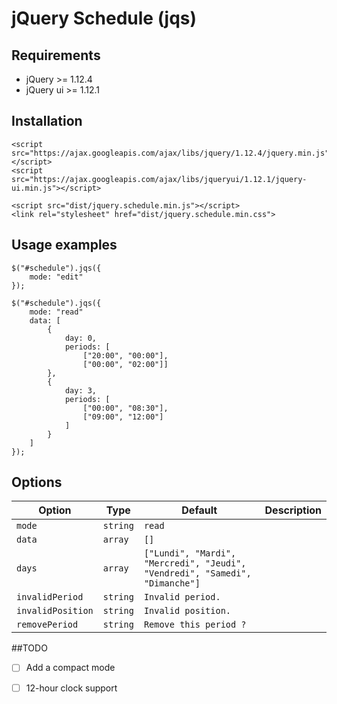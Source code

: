 # jQuery Schedule (jqs)

## Requirements

- jQuery >= 1.12.4
- jQuery ui >= 1.12.1

## Installation

    <script src="https://ajax.googleapis.com/ajax/libs/jquery/1.12.4/jquery.min.js"></script>
    <script src="https://ajax.googleapis.com/ajax/libs/jqueryui/1.12.1/jquery-ui.min.js"></script>
    
    <script src="dist/jquery.schedule.min.js"></script>
    <link rel="stylesheet" href="dist/jquery.schedule.min.css">

## Usage examples

```
$("#schedule").jqs({
    mode: "edit"
});

$("#schedule").jqs({
    mode: "read"
    data: [
        {
            day: 0,
            periods: [
                ["20:00", "00:00"],
                ["00:00", "02:00"]]
        },
        {
            day: 3,
            periods: [
                ["00:00", "08:30"],
                ["09:00", "12:00"]
            ]
        }
    ]
});
```


## Options

| Option | Type | Default | Description
| --- | --- |  --- |  --- |
| `mode` | `string` | `read` | 
| `data` | `array` | `[]` | 
| `days` | `array` | `["Lundi", "Mardi", "Mercredi", "Jeudi", "Vendredi", "Samedi", "Dimanche"]` |
| `invalidPeriod` | `string` | `Invalid period.` | 
| `invalidPosition` | `string` | `Invalid position.` | 
| `removePeriod` | `string` | `Remove this period ?` | 


##TODO
- [ ] Add a compact mode
- [ ] 12-hour clock support

